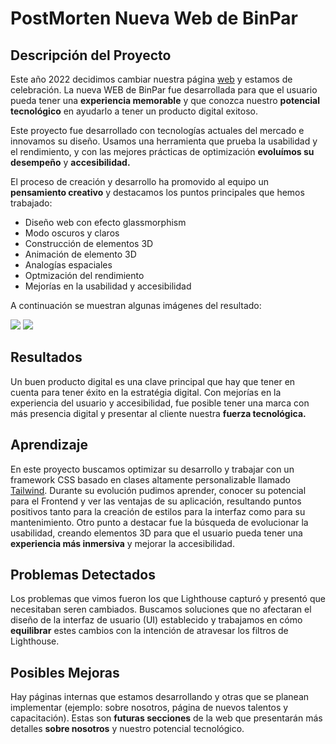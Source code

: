 # PostMorten Nueva Web de BinPar

## Descripción del Proyecto
Este año 2022 decidimos cambiar nuestra página [web](https://www.binpar.com) y estamos de celebración.
La nueva WEB de BinPar fue desarrollada para que el usuario pueda tener una **experiencia memorable** y que conozca nuestro **potencial tecnológico** en ayudarlo a tener un producto digital exitoso.

Este proyecto fue desarrollado con tecnologías actuales del mercado e innovamos su diseño. Usamos una herramienta que prueba la usabilidad y el rendimiento, y con las mejores prácticas de optimización **evoluímos su desempeño** y **accesibilidad.**

El proceso de creación y desarrollo ha promovido al equipo un **pensamiento creativo** y destacamos los puntos principales que hemos trabajado:

* Diseño web con efecto glassmorphism
* Modo oscuros y claros
* Construcción de elementos 3D
* Animación de elemento 3D
* Analogías espaciales
* Optmización del rendimiento
* Mejorías en la usabilidad y accesibilidad

A continuación se muestran algunas imágenes del resultado:

<div class="imgWrapper">
  <img src="raw.githubusercontent.com/BinPar/binpar-docs/develop/img/binparwebdark.png"  />
  <img src="raw.githubusercontent.com/BinPar/binpar-docs/develop/img/binparweblight.png"  />
</div>

## Resultados
Un buen producto digital es una clave principal que hay que tener en cuenta para tener éxito en la estratégia digital. Con mejorías en la experiencia del usuario y accesibilidad, fue posible tener una marca con más presencia digital y presentar al cliente nuestra **fuerza tecnológica.**

## Aprendizaje
En este proyecto buscamos optimizar su desarrollo y trabajar con un framework CSS basado en clases altamente personalizable llamado [Tailwind](https://tailwindcss.com/).
Durante su evolución pudimos aprender, conocer su potencial para el Frontend y ver las ventajas de su aplicación, resultando puntos positivos tanto para la creación de estilos para la interfaz como para su mantenimiento.
Otro punto a destacar fue la búsqueda de evolucionar la usabilidad, creando elementos 3D para que el usuario pueda tener una **experiencia más inmersiva** y mejorar la accesibilidad.

## Problemas Detectados
Los problemas que vimos fueron los que Lighthouse capturó y presentó que necesitaban seren cambiados. Buscamos soluciones que no afectaran el diseño de la interfaz de usuario (UI) establecido y trabajamos en cómo **equilibrar** estes cambios con la intención de atravesar los filtros de Lighthouse.

## Posibles Mejoras
Hay páginas internas que estamos desarrollando y otras que se planean implementar (ejemplo: sobre nosotros, página de nuevos talentos y capacitación). Estas son **futuras secciones** de la web que presentarán más detalles **sobre nosotros** y nuestro potencial tecnológico.

